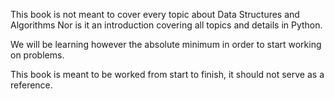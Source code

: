 This book is not meant to cover every topic about Data Structures and Algorithms
Nor is it an introduction covering all topics and details in Python.

We will be learning however the absolute minimum in order to start working on problems.

This book is meant to be worked from start to finish, it should not serve as a reference.
